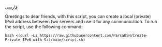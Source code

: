 [فارسی](https://github.com/ParsaKSH/Create-Private-IPv6-with-Sit/blob/main/README-fa.md)



Greetings to dear friends, with this script, you can create a local (private) IPv6 address between two servers and use it for any communication. To run the script, use the following command:

```
bash <(curl -Ls https://raw.githubusercontent.com/ParsaKSH/Create-Private-IPv6-with-Sit/main/script.sh)
```
